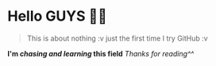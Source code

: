 # Hello GUYS 🙋‍♂️  

> This is about nothing :v just the first time I try GitHub :v

**I'm _chasing and learning_ this field**
_Thanks for reading^^_
